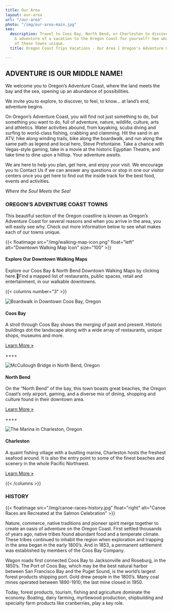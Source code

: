 ```yaml
---
title: Our Area
layout: our-area
url: "/our-area"
photo: "/img/our-area-main.jpg"
seo:
  description: Travel to Coos Bay, North Bend, or Charleston to discover the beauty
    & adventure of a vacation to the Oregon Coast for yourself! See what makes each
    of these towns unique.
  title: Oregon Coast Trips Vacations - Our Area | Oregon's Adventure Coast

---
```

## ADVENTURE IS OUR MIDDLE NAME!

We welcome you to Oregon’s Adventure Coast, where the land meets the bay and the sea, opening up an abundance of possibilities.

We invite you to explore, to discover, to feel, to know… at land’s end, adventure begins.

On Oregon’s Adventure Coast, you will find not just something to do, but something you want to do, full of adventure, nature, wildlife, culture, arts and athletics. Water activities abound, from kayaking, scuba diving and surfing to world-class fishing, crabbing and clamming. Hit the sand in an ATV, hike along winding trails, bike along the boardwalk, and run along the same path as legend and local hero, Steve Prefontaine. Take a chance with Vegas-style gaming, take in a movie at the historic Egyptian Theatre, and take time to dine upon a hilltop. Your adventure awaits.

We are here to help you plan, get here, and enjoy your visit. We encourage you to Contact Us if we can answer any questions or stop in one our visitor centers once you get here to find out the inside track for the best food, events and activities.

_Where the Soul Meets the Sea!_

### OREGON’S ADVENTURE COAST TOWNS

This beautiful section of the Oregon coastline is known as Oregon’s Adventure Coast for several reasons and when you arrive in the area, you will easily see why. Check out more information below to see what makes each of our towns unique.

{{< floatimage src="/img/walking-map-icon.png" float="left" alt="Downtown Walking Map Icon" size="100" >}}

#### Explore Our Downtown Walking Maps

Explore our Coos Bay & North Bend Downtown Walking Maps by clicking here.Find a mapped list of restaurants, public spaces, retail and entertainment, in our walkable downtowns.

{{< columns number="3" >}}

![Boardwalk in Downtown Coos Bay, Oregon](/img/col-our-area-coos-bay.jpg)

#### Coos Bay

A stroll through Coos Bay shows the merging of past and present. Historic buildings dot the landscape along with a wide array of restaurants, unique shops, museums and more.

<a href="/our-area-coos-bay" class="learn-more-anywhere-btn">Learn More »</a>

\++++

![McCullough Bridge in North Bend, Oregon](/img/col-our-area-north-bend.jpg)

#### North Bend

On the “North Bend” of the bay, this town boasts great beaches, the Oregon Coast’s only airport, gaming, and a diverse mix of dining, shopping and culture found in their downtown area.

<a href="/our-area-north-bend" class="learn-more-anywhere-btn">Learn More »</a>

\++++

![The Marina in Charleston, Oregon](/img/col-our-area-charleston.jpg)

#### Charleston

A quaint fishing village with a bustling marina, Charleston hosts the freshest seafood around. It is also the entry point to some of the finest beaches and scenery in the whole Pacific Northwest.

<a href="/our-area-charleston" class="learn-more-anywhere-btn">Learn More »</a>

{{< /columns >}}

### HISTORY

{{< floatimage src="/img/canoe-races-history.jpg" float="right" alt="Canoe Races are Recreated at the Salmon Celebration" >}}

Nature, commerce, native traditions and pioneer spirit merge together to create an oasis of adventure on the Oregon Coast. First settled thousands of years ago, native tribes found abundant food and a temperate climate. These tribes continued to inhabit the region when exploration and trapping in the area began in the early 1800’s. And in 1853, a permanent settlement was established by members of the Coos Bay Company.

Wagon roads first connected Coos Bay to Jacksonville and Roseburg, in the 1850’s. The Port of Coos Bay, which may be the best natural harbor between San Francisco Bay and the Puget Sound, is the world’s largest forest products shipping port. Gold drew people in the 1800’s. Many coal mines operated between 1890-1910; the last mine closed in 1950.

Today, forest products, tourism, fishing and agriculture dominate the economy. Boating, dairy farming, myrtlewood production, shipbuilding and specialty farm products like cranberries, play a key role.
